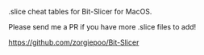 .slice cheat tables for Bit-Slicer for MacOS.

Please send me a PR if you have more .slice files to add!

https://github.com/zorgiepoo/Bit-Slicer

